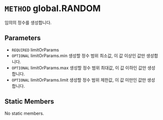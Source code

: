 # `METHOD` global.RANDOM
임의의 정수를 생성합니다.

## Parameters
* `REQUIRED` limitOrParams 
* `OPTIONAL` limitOrParams.min	생성할  정수 범위 최소값, 이 값 이상인 값만 생성합니다.
* `OPTIONAL` limitOrParams.max	생성할  정수 범위 최대값, 이 값 이하인 값만 생성합니다.
* `OPTIONAL` limitOrParams.limit	생성할  정수 범위 제한값, 이 값 미만인 값만 생성합니다.

## Static Members
No static members.
